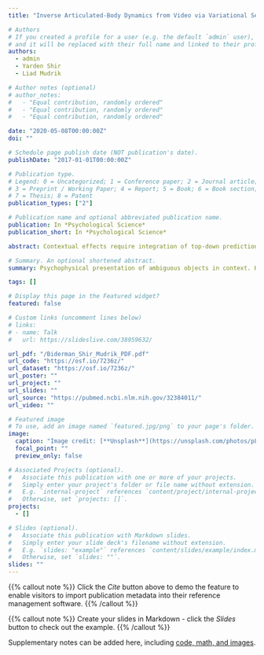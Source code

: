 ```yaml
---
title: "Inverse Articulated-Body Dynamics from Video via Variational Sequential Monte Carlo"

# Authors
# If you created a profile for a user (e.g. the default `admin` user), write the username (folder name) here
# and it will be replaced with their full name and linked to their profile.
authors:
  - admin
  - Yarden Shir
  - Liad Mudrik

# Author notes (optional)
# author_notes:
#   - "Equal contribution, randomly ordered"
#   - "Equal contribution, randomly ordered"
#   - "Equal contribution, randomly ordered"

date: "2020-05-08T00:00:00Z"
doi: ""

# Schedule page publish date (NOT publication's date).
publishDate: "2017-01-01T00:00:00Z"

# Publication type.
# Legend: 0 = Uncategorized; 1 = Conference paper; 2 = Journal article;
# 3 = Preprint / Working Paper; 4 = Report; 5 = Book; 6 = Book section;
# 7 = Thesis; 8 = Patent
publication_types: ["2"]

# Publication name and optional abbreviated publication name.
publication: In *Psychological Science*
publication_short: In *Psychological Science*

abstract: Contextual effects require integration of top-down predictions and bottom-up visual information. Given the widely assumed link between integration and consciousness, we asked whether contextual effects require consciousness. In two experiments (total N = 60), an ambiguous stimulus (which could be read as either B or 13) was presented alongside masked numbers (12 and 14) or letters (A and C). Context biased stimulus classification when it was consciously and unconsciously perceived. However, unconsciously perceived contexts evoked smaller effects. This finding was replicated and generalized into another language in a further experiment (N = 46) using a different set of stimuli, strengthening the claim that symbolic contextual effects can occur without awareness. Moreover, four experiments (total N = 160) suggested that these unconscious effects might be limited to the categorical level (numbers context vs. letters context) and do not extend to the lexical level (words context vs. nonwords context). Taken together, our results suggest that although consciousness may not be necessary for effects that require simple integration or none at all, it is nevertheless required for integration over larger semantic windows.

# Summary. An optional shortened abstract.
summary: Psychophysical presentation of ambiguous objects in context. Hierarchical Bayesian GLM and meta-analysis of subjects' judgments.

tags: []

# Display this page in the Featured widget?
featured: false

# Custom links (uncomment lines below)
# links:
# - name: Talk
#   url: https://slideslive.com/38959632/

url_pdf: "/Biderman_Shir_Mudrik_PDF.pdf"
url_code: "https://osf.io/7236z/"
url_dataset: "https://osf.io/7236z/"
url_poster: ""
url_project: ""
url_slides: ""
url_source: "https://pubmed.ncbi.nlm.nih.gov/32384011/"
url_video: ""

# Featured image
# To use, add an image named `featured.jpg/png` to your page's folder.
image:
  caption: "Image credit: [**Unsplash**](https://unsplash.com/photos/pLCdAaMFLTE)"
  focal_point: ""
  preview_only: false

# Associated Projects (optional).
#   Associate this publication with one or more of your projects.
#   Simply enter your project's folder or file name without extension.
#   E.g. `internal-project` references `content/project/internal-project/index.md`.
#   Otherwise, set `projects: []`.
projects:
  - []

# Slides (optional).
#   Associate this publication with Markdown slides.
#   Simply enter your slide deck's filename without extension.
#   E.g. `slides: "example"` references `content/slides/example/index.md`.
#   Otherwise, set `slides: ""`.
slides: ""
---
```


{{% callout note %}}
Click the _Cite_ button above to demo the feature to enable visitors to import publication metadata into their reference management software.
{{% /callout %}}

{{% callout note %}}
Create your slides in Markdown - click the _Slides_ button to check out the example.
{{% /callout %}}

Supplementary notes can be added here, including [code, math, and images](https://wowchemy.com/docs/writing-markdown-latex/).
